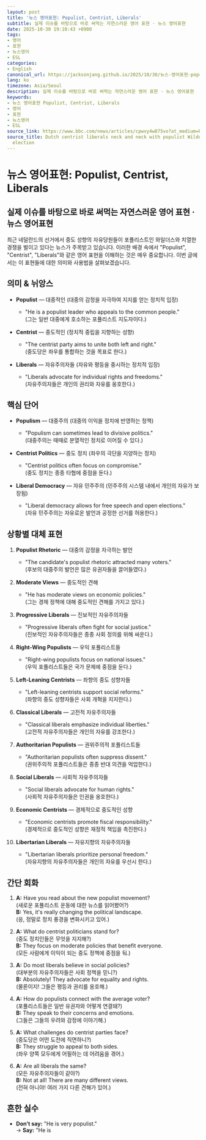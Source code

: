 ```yaml
---
layout: post
title: '뉴스 영어표현: Populist, Centrist, Liberals'
subtitle: 실제 이슈를 바탕으로 바로 써먹는 자연스러운 영어 표현 · 뉴스 영어표현
date: 2025-10-30 19:10:43 +0900
tags:
- 영어
- 표현
- 뉴스영어
- ESL
categories:
- English
canonical_url: https://jacksonjang.github.io/2025/10/30/뉴스-영어표현-populist-centrist-liberals/
lang: ko
timezone: Asia/Seoul
description: 실제 이슈를 바탕으로 바로 써먹는 자연스러운 영어 표현 · 뉴스 영어표현
keywords:
- 뉴스 영어표현 Populist, Centrist, Liberals
- 영어
- 표현
- 뉴스영어
- ESL
source_link: https://www.bbc.com/news/articles/cpwvy4w875vo?at_medium=RSS&at_campaign=rss
source_title: Dutch centrist liberals neck and neck with populist Wilders in tight
  election
---
```


# 뉴스 영어표현: Populist, Centrist, Liberals
## 실제 이슈를 바탕으로 바로 써먹는 자연스러운 영어 표현 · 뉴스 영어표현

최근 네덜란드의 선거에서 중도 성향의 자유당원들이 포퓰리스트인 와일더스와 치열한 경쟁을 벌이고 있다는 뉴스가 주목받고 있습니다. 이러한 배경 속에서 "Populist", "Centrist", "Liberals"와 같은 영어 표현을 이해하는 것은 매우 중요합니다. 이번 글에서는 이 표현들에 대한 의미와 사용법을 살펴보겠습니다.

## 의미 & 뉘앙스

- **Populist** — 대중적인 (대중의 감정을 자극하여 지지를 얻는 정치적 입장)
  - "He is a populist leader who appeals to the common people."  
    (그는 일반 대중에게 호소하는 포퓰리스트 지도자이다.)
  
- **Centrist** — 중도적인 (정치적 중립을 지향하는 성향)
  - "The centrist party aims to unite both left and right."  
    (중도당은 좌우를 통합하는 것을 목표로 한다.)
  
- **Liberals** — 자유주의자들 (자유와 평등을 중시하는 정치적 입장)
  - "Liberals advocate for individual rights and freedoms."  
    (자유주의자들은 개인의 권리와 자유를 옹호한다.)

## 핵심 단어

- **Populism** — 대중주의 (대중의 이익을 정치에 반영하는 정책)
  - "Populism can sometimes lead to divisive politics."  
    (대중주의는 때때로 분열적인 정치로 이어질 수 있다.)
  
- **Centrist Politics** — 중도 정치 (좌우의 극단을 지양하는 정치)
  - "Centrist politics often focus on compromise."  
   (중도 정치는 종종 타협에 중점을 둔다.)
  
- **Liberal Democracy** — 자유 민주주의 (민주주의 시스템 내에서 개인의 자유가 보장됨)
  - "Liberal democracy allows for free speech and open elections."  
    (자유 민주주의는 자유로운 발언과 공정한 선거를 허용한다.)
  
## 상황별 대체 표현

1. **Populist Rhetoric** — 대중의 감정을 자극하는 발언
   - "The candidate's populist rhetoric attracted many voters."  
     (후보의 대중주의 발언은 많은 유권자들을 끌어들였다.)

2. **Moderate Views** — 중도적인 견해
   - "He has moderate views on economic policies."  
     (그는 경제 정책에 대해 중도적인 견해를 가지고 있다.)

3. **Progressive Liberals** — 진보적인 자유주의자들
   - "Progressive liberals often fight for social justice."  
     (진보적인 자유주의자들은 종종 사회 정의를 위해 싸운다.)

4. **Right-Wing Populists** — 우익 포퓰리스트들
   - "Right-wing populists focus on national issues."  
     (우익 포퓰리스트들은 국가 문제에 중점을 둔다.)

5. **Left-Leaning Centrists** — 좌향의 중도 성향자들
   - "Left-leaning centrists support social reforms."  
     (좌향의 중도 성향자들은 사회 개혁을 지지한다.)

6. **Classical Liberals** — 고전적 자유주의자들
   - "Classical liberals emphasize individual liberties."  
     (고전적 자유주의자들은 개인의 자유를 강조한다.)

7. **Authoritarian Populists** — 권위주의적 포퓰리스트들
   - "Authoritarian populists often suppress dissent."  
     (권위주의적 포퓰리스트들은 종종 반대 의견을 억압한다.)

8. **Social Liberals** — 사회적 자유주의자들
   - "Social liberals advocate for human rights."  
     (사회적 자유주의자들은 인권을 옹호한다.)

9. **Economic Centrists** — 경제적으로 중도적인 성향
   - "Economic centrists promote fiscal responsibility."  
     (경제적으로 중도적인 성향은 재정적 책임을 촉진한다.)

10. **Libertarian Liberals** — 자유지향의 자유주의자들
    - "Libertarian liberals prioritize personal freedom."  
      (자유지향의 자유주의자들은 개인의 자유를 우선시 한다.)

## 간단 회화

1. **A:** Have you read about the new populist movement?  
   (새로운 포퓰리스트 운동에 대한 뉴스를 읽어봤어?)  
   **B:** Yes, it's really changing the political landscape.  
   (응, 정말로 정치 풍경을 변화시키고 있어.)

2. **A:** What do centrist politicians stand for?  
   (중도 정치인들은 무엇을 지지해?)  
   **B:** They focus on moderate policies that benefit everyone.  
   (모든 사람에게 이익이 되는 중도 정책에 중점을 둬.)

3. **A:** Do most liberals believe in social policies?  
   (대부분의 자유주의자들은 사회 정책을 믿니?)  
   **B:** Absolutely! They advocate for equality and rights.  
   (물론이지! 그들은 평등과 권리를 옹호해.)

4. **A:** How do populists connect with the average voter?  
   (포퓰리스트들은 일반 유권자와 어떻게 연결돼?)  
   **B:** They speak to their concerns and emotions.  
   (그들은 그들의 우려와 감정에 이야기해.)

5. **A:** What challenges do centrist parties face?  
   (중도당은 어떤 도전에 직면하니?)  
   **B:** They struggle to appeal to both sides.  
   (좌우 양쪽 모두에게 어필하는 데 어려움을 겪어.)

6. **A:** Are all liberals the same?  
   (모든 자유주의자들이 같아?)  
   **B:** Not at all! There are many different views.  
   (전혀 아니야! 여러 가지 다른 견해가 있어.)

## 흔한 실수
- **Don’t say:** "He is very populist."  
  → **Say:** "He is